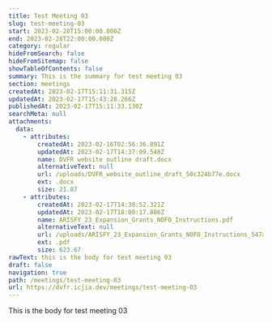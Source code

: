 ```yaml
---
title: Test Meeting 03
slug: test-meeting-03
start: 2023-02-28T15:00:00.000Z
end: 2023-02-28T22:00:00.000Z
category: regular
hideFromSearch: false
hideFromSitemap: false
showTableOfContents: false
summary: This is the summary for test meeting 03
section: meetings
createdAt: 2023-02-17T15:11:31.315Z
updatedAt: 2023-02-17T15:43:28.266Z
publishedAt: 2023-02-17T15:11:33.130Z
searchMeta: null
attachments:
  data:
    - attributes:
        createdAt: 2023-02-16T02:56:36.891Z
        updatedAt: 2023-02-17T14:37:09.548Z
        name: DVFR website outline draft.docx
        alternativeText: null
        url: /uploads/DVFR_website_outline_draft_50c324b77e.docx
        ext: .docx
        size: 21.87
    - attributes:
        createdAt: 2023-02-17T14:38:52.321Z
        updatedAt: 2023-02-17T18:00:17.886Z
        name: ARISFY_23_Expansion_Grants_NOFO_Instructions.pdf
        alternativeText: null
        url: /uploads/ARISFY_23_Expansion_Grants_NOFO_Instructions_547a9d0288_1ad3e33a5b.pdf
        ext: .pdf
        size: 623.67
rawText: this is the body for test meeting 03
draft: false
navigation: true
path: /meetings/test-meeting-03
url: https://dvfr.icjia.dev/meetings/test-meeting-03
---
```


This is the body  for test meeting 03
